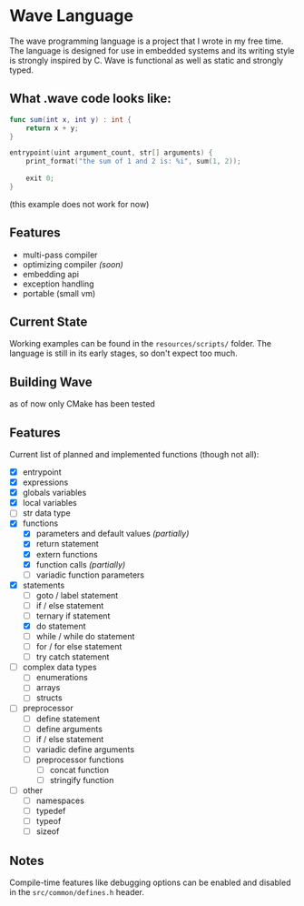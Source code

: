 # Wave Language

The wave programming language is a project that I wrote in my free time.
The language is designed for use in embedded systems and its writing style is strongly inspired by C.
Wave is functional as well as static and strongly typed.

## What .wave code looks like:

```swift
func sum(int x, int y) : int {
    return x + y;
}

entrypoint(uint argument_count, str[] arguments) {
    print_format("the sum of 1 and 2 is: %i", sum(1, 2));
    
    exit 0;
}
```
(this example does not work for now)

## Features

- multi-pass compiler
- optimizing compiler _(soon)_
- embedding api
- exception handling
- portable (small vm)

## Current State

Working examples can be found in the ``resources/scripts/`` folder.
The language is still in its early stages, so don't expect too much.

## Building Wave

as of now only CMake has been tested

## Features

Current list of planned and implemented functions (though not all):

- [x] entrypoint
- [x] expressions
- [x] globals variables
- [x] local variables
- [ ] str data type
- [x] functions
    - [x] parameters and default values _(partially)_
    - [x] return statement
    - [x] extern functions
    - [x] function calls _(partially)_
    - [ ] variadic function parameters
- [x] statements
    - [ ] goto / label statement
    - [ ] if / else statement
    - [ ] ternary if statement
    - [x] do statement
    - [ ] while / while do statement
    - [ ] for / for else statement
    - [ ] try catch statement
- [ ] complex data types
    - [ ] enumerations
    - [ ] arrays
    - [ ] structs
- [ ] preprocessor
    - [ ] define statement
    - [ ] define arguments
    - [ ] if / else statement
    - [ ] variadic define arguments
    - [ ] preprocessor functions
        - [ ] concat function
        - [ ] stringify function
- [ ] other
    - [ ] namespaces
    - [ ] typedef
    - [ ] typeof
    - [ ] sizeof

## Notes

Compile-time features like debugging options can be enabled and disabled in the ``src/common/defines.h`` header.
